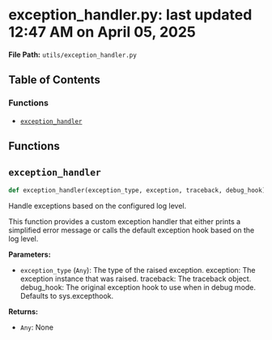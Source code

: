 # exception_handler.py: last updated 12:47 AM on April 05, 2025

**File Path:** `utils/exception_handler.py`

## Table of Contents

### Functions

- [`exception_handler`](#exception_handler)

## Functions

## `exception_handler`

```python
def exception_handler(exception_type, exception, traceback, debug_hook)
```

Handle exceptions based on the configured log level.

This function provides a custom exception handler that either prints a simplified error
message or calls the default exception hook based on the log level.

**Parameters:**

- `exception_type` (`Any`): The type of the raised exception.
exception: The exception instance that was raised.
traceback: The traceback object.
debug_hook: The original exception hook to use when in debug mode. Defaults to sys.excepthook.

**Returns:**

- `Any`: None
